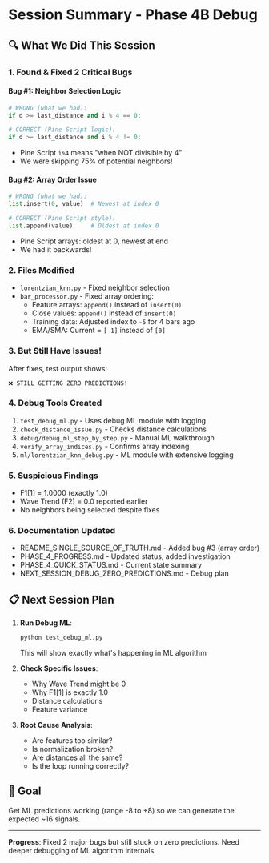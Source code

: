 # Session Summary - Phase 4B Debug

## 🔍 What We Did This Session

### 1. **Found & Fixed 2 Critical Bugs**

#### Bug #1: Neighbor Selection Logic
```python
# WRONG (what we had):
if d >= last_distance and i % 4 == 0:

# CORRECT (Pine Script logic):  
if d >= last_distance and i % 4 != 0:
```
- Pine Script `i%4` means "when NOT divisible by 4"
- We were skipping 75% of potential neighbors!

#### Bug #2: Array Order Issue
```python
# WRONG (what we had):
list.insert(0, value)  # Newest at index 0

# CORRECT (Pine Script style):
list.append(value)     # Oldest at index 0
```
- Pine Script arrays: oldest at 0, newest at end
- We had it backwards!

### 2. **Files Modified**
- `lorentzian_knn.py` - Fixed neighbor selection
- `bar_processor.py` - Fixed array ordering:
  - Feature arrays: `append()` instead of `insert(0)`
  - Close values: `append()` instead of `insert(0)`
  - Training data: Adjusted index to `-5` for 4 bars ago
  - EMA/SMA: Current = `[-1]` instead of `[0]`

### 3. **But Still Have Issues!**
After fixes, test output shows:
```
❌ STILL GETTING ZERO PREDICTIONS!
```

### 4. **Debug Tools Created**
1. `test_debug_ml.py` - Uses debug ML module with logging
2. `check_distance_issue.py` - Checks distance calculations
3. `debug/debug_ml_step_by_step.py` - Manual ML walkthrough
4. `verify_array_indices.py` - Confirms array indexing
5. `ml/lorentzian_knn_debug.py` - ML module with extensive logging

### 5. **Suspicious Findings**
- F1[1] = 1.0000 (exactly 1.0)
- Wave Trend (F2) = 0.0 reported earlier
- No neighbors being selected despite fixes

### 6. **Documentation Updated**
- README_SINGLE_SOURCE_OF_TRUTH.md - Added bug #3 (array order)
- PHASE_4_PROGRESS.md - Updated status, added investigation
- PHASE_4_QUICK_STATUS.md - Current state summary
- NEXT_SESSION_DEBUG_ZERO_PREDICTIONS.md - Debug plan

## 📋 Next Session Plan

1. **Run Debug ML**:
   ```bash
   python test_debug_ml.py
   ```
   This will show exactly what's happening in ML algorithm

2. **Check Specific Issues**:
   - Why Wave Trend might be 0
   - Why F1[1] is exactly 1.0
   - Distance calculations
   - Feature variance

3. **Root Cause Analysis**:
   - Are features too similar?
   - Is normalization broken?
   - Are distances all the same?
   - Is the loop running correctly?

## 🎯 Goal
Get ML predictions working (range -8 to +8) so we can generate the expected ~16 signals.

---

**Progress**: Fixed 2 major bugs but still stuck on zero predictions. Need deeper debugging of ML algorithm internals.
